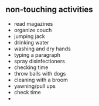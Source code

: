 ## non-touching activities
- read magazines
- organize couch
- jumping jack
- drinking water
- washing and dry hands
- typing a paragraph
- spray disinfectioners
- checking time
- throw balls with dogs
- cleaning with a broom
- yawning/pull ups
- check time
- 
